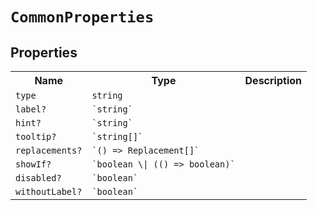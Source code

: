 # `CommonProperties`
## Properties 
<table><tr><th>Name</th><th>Type</th><th>Description</th></tr>
<tr><td><code>type</code></td><td><code>string</code></td><td><code></code></td></tr>
<tr><td><code>label?</code></td><td><code>`string`</code></td><td><code></code></td></tr>
<tr><td><code>hint?</code></td><td><code>`string`</code></td><td><code></code></td></tr>
<tr><td><code>tooltip?</code></td><td><code>`string[]`</code></td><td><code></code></td></tr>
<tr><td><code>replacements?</code></td><td><code>`() => Replacement[]`</code></td><td><code></code></td></tr>
<tr><td><code>showIf?</code></td><td><code>`boolean \| (() => boolean)`</code></td><td><code></code></td></tr>
<tr><td><code>disabled?</code></td><td><code>`boolean`</code></td><td><code></code></td></tr>
<tr><td><code>withoutLabel?</code></td><td><code>`boolean`</code></td><td><code></code></td></tr>
</table>
